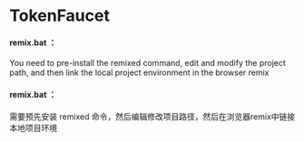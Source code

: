 # TokenFaucet

#### remix.bat  ：
You need to pre-install the remixed command, edit and modify the project path, and then link the local project environment in the browser remix


#### remix.bat  ：
需要预先安装 remixed 命令，然后编辑修改项目路径，然后在浏览器remix中链接本地项目环境
